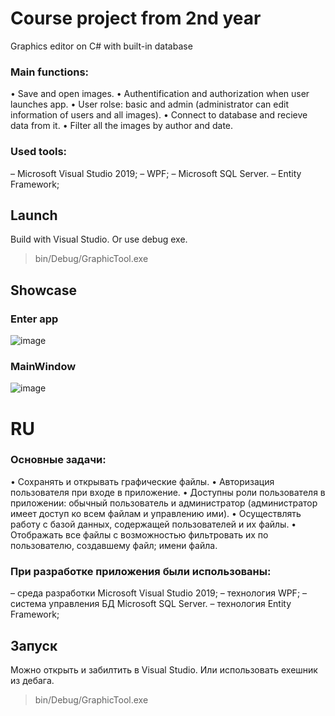 # Course project from 2nd year
Graphics editor on C# with built-in database
### Main functions:
•	Save and open images. 
•	Authentification and authorization when user launches app.
•	User rolse: basic and admin (administrator can edit information of users and all images).
•	Connect to database and recieve data from it.
•	Filter all the images by author and date. 
### Used tools:
– Microsoft Visual Studio 2019;
– WPF; 
– Microsoft SQL Server.
– Entity Framework;
## Launch
Build with Visual Studio. Or use debug exe.
> bin/Debug/GraphicTool.exe
## Showcase
### Enter app
![image](https://user-images.githubusercontent.com/53793144/187750815-237c030e-b23f-488e-9aa2-0516d23ff8fb.png)
### MainWindow
![image](https://user-images.githubusercontent.com/53793144/187750890-6a94c5ba-6b68-4b7a-8ef8-12f80f0fd682.png)
# RU
### Основные задачи:
•	Сохранять и открывать графические файлы. 
•	Авторизация пользователя при входе в приложение.
•	Доступны роли пользователя в приложении: обычный пользователь и администратор (администратор имеет доступ ко всем файлам и управлению ими).
•	Осуществлять работу с базой данных, содержащей пользователей и их файлы.
•	Отображать все файлы с возможностью фильтровать их по пользователю, создавшему файл; имени файла. 
### При разработке приложения были использованы:
– среда разработки Microsoft Visual Studio 2019;
– технология WPF; 
– система управления БД Microsoft SQL Server.
– технология Entity Framework;
## Запуск
Можно открыть и забилтить в Visual Studio. Или использовать exeшник из дебага.
> bin/Debug/GraphicTool.exe
